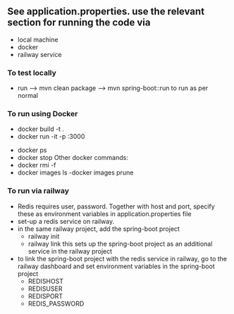## See application.properties. use the relevant section for running the code via
- local machine
- docker
- railway service

### To test locally
- run  --> mvn clean package --> mvn spring-boot::run to run as per normal

### To run using Docker
- docker build -t <name of programme> .
- docker run -it -p <port number>:3000 <name of programme> 
<!-- cos port 3000 is specified in dockerfile -->
- docker ps 
- docker stop <name of programmes>
Other docker commands:
- docker rmi -f <image name>
- docker images ls
-docker images prune

### To run via railway
- Redis requires user, password. Together with host and port, specify these as environment variables in application.properties file
- set-up a redis service on railway.
- in the same railway project, add the spring-boot project
    - railway init
    - railway link
this sets up the spring-boot project as an additional service in the railway project
- to link the spring-boot project with the redis service in railway, go to the railway dashboard and set environment variables in the spring-boot project 
    - REDISHOST
    - REDISUSER
    - REDISPORT
    - REDIS_PASSWORD